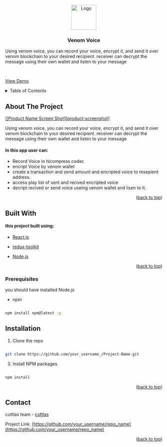 
<br />
<div align="center">
<img src="/logo512.png" alt="Logo" width="80" height="80">
</a>

<h3 align="center">Venom Voice</h3>
</div>
<p align="center">

Using venom voice, you can record your voice, encrypt it, and send it over venom blockchain to your desired recipient. receiver can decrypt the message using their own wallet and listen to your message

<br />

<a href="https://venomvoice.cuttlas.app">View Demo</a>

<details>

<summary>Table of Contents</summary>
<li><a href="#about-the-project">About The Project</a></li>
<li><a href="#built-with">Built With</a></li>
<li><a href="#getting-started">Getting Started</a></li>
<li><a href="#prerequisites">Prerequisites</a></li>
<li><a href="#installation">Installation</a></li>
<li><a href="#Pages">Pages</a></li>
<li><a href="#contact">Contact</a></li>
</details>

## About The Project

[![Product Name Screen Shot][product-screenshot]](https://example.com)

Using venom voice, you can record your voice, encrypt it, and send it over venom blockchain to your desired recipient. receiver can decrypt the message using their own wallet and listen to your message

####  In this app user can:

* Record Voice in hicompress codec
* encript Voice by venom wallet
* create a transaction and send amount and encripted voice to resepient address.
* access play list of sent and recived encripted voice 
* decript recived or send voice useing venom wallet and lisen to it.

<p align="right">(<a href="#top">back to top</a>)</p>

## Built With

#### this project built using:

* [React.js](https://reactjs.org/)

* [redux-toolkit](https://redux-toolkit.js.org/)

* [Node.js](https://nodejs.org/en/)

<p align="right">(<a href="#top">back to top</a>)</p>

### Prerequisites
you should have installed Node.js

* npm

```sh

npm install npm@latest -g

```

## Installation

1. Clone the repo

```sh

git clone https://github.com/your_username_/Project-Name.git

```

3. Install NPM packages

```sh

npm install

```

<p align="right">(<a href="#top">back to top</a>)</p>

## Contact

cuttlas team - [cuttlas](info@cuttlas.app)

Project Link: [https://github.com/your_username/repo_name](https://github.com/your_username/repo_name)

<p align="right">(<a href="#top">back to top</a>)</p>
